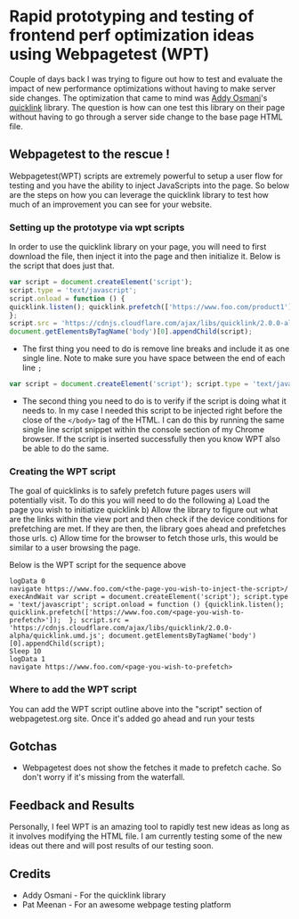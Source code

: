 # Rapid prototyping and testing of frontend perf optimization ideas using Webpagetest (WPT)

Couple of days back I was trying to figure out how to test and evaluate the impact of new performance optimizations without having to make server side changes. The optimization that came to mind was [Addy Osmani](https://twitter.com/addyosmani)'s [quicklink](https://github.com/GoogleChromeLabs/quicklink/issues) library. The question is how can one test this library on their page without having to go through a server side change to the base page HTML file. 

## Webpagetest to the rescue !

Webpagetest(WPT) scripts are extremely powerful to setup a user flow for testing and you have the ability to inject JavaScripts into the page. So below are the steps on how you can leverage the quicklink library to test how much of an improvement you can see for your website. 

### Setting up the prototype via wpt scripts
In order to use the quicklink library on your page, you will need to first download the file, then inject it into the page and then initialize it. Below is the script that does just that.
```javascript
var script = document.createElement('script'); 
script.type = 'text/javascript'; 
script.onload = function () {
quicklink.listen(); quicklink.prefetch(['https://www.foo.com/product1']); 
}; 
script.src = 'https://cdnjs.cloudflare.com/ajax/libs/quicklink/2.0.0-alpha/quicklink.umd.js'; 
document.getElementsByTagName('body')[0].appendChild(script);
```
* The first thing you need to do is remove line breaks and include it as one single line. Note to make sure you have space between the end of each line ```; ```
```javascript 
var script = document.createElement('script'); script.type = 'text/javascript'; script.onload = function () {quicklink.listen(); quicklink.prefetch(['https://www.foo.com/product1']); }; script.src = 'https://cdnjs.cloudflare.com/ajax/libs/quicklink/2.0.0-alpha/quicklink.umd.js'; document.getElementsByTagName('body')[0].appendChild(script);
```

* The second thing you need to do is to verify if the script is doing what it needs to. In my case I needed this script to be injected right before the close of the ```</body>``` tag of the HTML. I can do this by running the same single line script snippet within the console section of my Chrome browser. If the script is inserted successfully then you know WPT also be able to do the same. 

### Creating the WPT script 
The goal of quicklinks is to safely prefetch future pages users will potentially visit. To do this you will need to do the following 
a) Load the page you wish to initiatize quicklink
b) Allow the library to figure out what are the links within the view port and then check if the device conditions for prefetching are met. If they are then, the library goes ahead and prefetches those urls. 
c) Allow time for the browser to fetch those urls, this would be similar to a user browsing the page. 

Below is the WPT script for the sequence above 
```
logData 0
navigate https://www.foo.com/<the-page-you-wish-to-inject-the-script>/
execAndWait var script = document.createElement('script'); script.type = 'text/javascript'; script.onload = function () {quicklink.listen(); quicklink.prefetch(['https://www.foo.com/<page-you-wish-to-prefetch>']);  }; script.src = 'https://cdnjs.cloudflare.com/ajax/libs/quicklink/2.0.0-alpha/quicklink.umd.js'; document.getElementsByTagName('body')[0].appendChild(script);
Sleep 10 
logData 1
navigate https://www.foo.com/<page-you-wish-to-prefetch>
```

### Where to add the WPT script
You can add the WPT script outline above into the "script" section of webpagetest.org site. Once it's added go ahead and run your tests

## Gotchas 
* Webpagetest does not show the fetches it made to prefetch cache. So don't worry if it's missing from the waterfall.

## Feedback and Results
Personally, I feel WPT is an amazing tool to rapidly test new ideas as long as it involves modifying the HTML file. I am currently testing some of the new ideas out there and will post results of our testing soon. 

## Credits 
* Addy Osmani - For the quicklink library
* Pat Meenan - For an awesome webpage testing platform



